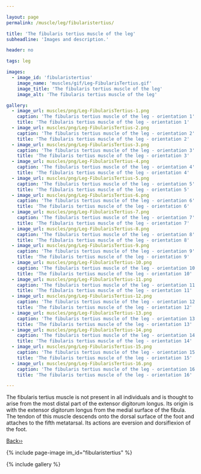 ```yaml
---

layout: page
permalink: /muscle/leg/fibularistertius/

title: 'The fibularis tertius muscle of the leg'
subheadline: 'Images and description.'

header: no

tags: leg

images:
  - image_id: 'fibularistertius'
    image_name: 'muscles/gif/Leg-FibularisTertius.gif'
    image_title: 'The fibularis tertius muscle of the leg'
    image_alt: 'The fibularis tertius muscle of the leg' 

gallery:
  - image_url: muscles/png/Leg-FibularisTertius-1.png
    caption: 'The fibularis tertius muscle of the leg - orientation 1'
    title: 'The fibularis tertius muscle of the leg - orientation 1'
  - image_url: muscles/png/Leg-FibularisTertius-2.png
    caption: 'The fibularis tertius muscle of the leg - orientation 2'
    title: 'The fibularis tertius muscle of the leg - orientation 2'
  - image_url: muscles/png/Leg-FibularisTertius-3.png
    caption: 'The fibularis tertius muscle of the leg - orientation 3'
    title: 'The fibularis tertius muscle of the leg - orientation 3'
  - image_url: muscles/png/Leg-FibularisTertius-4.png
    caption: 'The fibularis tertius muscle of the leg - orientation 4'
    title: 'The fibularis tertius muscle of the leg - orientation 4'
  - image_url: muscles/png/Leg-FibularisTertius-5.png
    caption: 'The fibularis tertius muscle of the leg - orientation 5'
    title: 'The fibularis tertius muscle of the leg - orientation 5'
  - image_url: muscles/png/Leg-FibularisTertius-6.png
    caption: 'The fibularis tertius muscle of the leg - orientation 6'
    title: 'The fibularis tertius muscle of the leg - orientation 6'
  - image_url: muscles/png/Leg-FibularisTertius-7.png
    caption: 'The fibularis tertius muscle of the leg - orientation 7'
    title: 'The fibularis tertius muscle of the leg - orientation 7'
  - image_url: muscles/png/Leg-FibularisTertius-8.png
    caption: 'The fibularis tertius muscle of the leg - orientation 8'
    title: 'The fibularis tertius muscle of the leg - orientation 8'
  - image_url: muscles/png/Leg-FibularisTertius-9.png
    caption: 'The fibularis tertius muscle of the leg - orientation 9'
    title: 'The fibularis tertius muscle of the leg - orientation 9'
  - image_url: muscles/png/Leg-FibularisTertius-10.png
    caption: 'The fibularis tertius muscle of the leg - orientation 10'
    title: 'The fibularis tertius muscle of the leg - orientation 10'
  - image_url: muscles/png/Leg-FibularisTertius-11.png
    caption: 'The fibularis tertius muscle of the leg - orientation 11'
    title: 'The fibularis tertius muscle of the leg - orientation 11'
  - image_url: muscles/png/Leg-FibularisTertius-12.png
    caption: 'The fibularis tertius muscle of the leg - orientation 12'
    title: 'The fibularis tertius muscle of the leg - orientation 12'
  - image_url: muscles/png/Leg-FibularisTertius-13.png
    caption: 'The fibularis tertius muscle of the leg - orientation 13'
    title: 'The fibularis tertius muscle of the leg - orientation 13'
  - image_url: muscles/png/Leg-FibularisTertius-14.png
    caption: 'The fibularis tertius muscle of the leg - orientation 14'
    title: 'The fibularis tertius muscle of the leg - orientation 14'
  - image_url: muscles/png/Leg-FibularisTertius-15.png
    caption: 'The fibularis tertius muscle of the leg - orientation 15'
    title: 'The fibularis tertius muscle of the leg - orientation 15'
  - image_url: muscles/png/Leg-FibularisTertius-16.png
    caption: 'The fibularis tertius muscle of the leg - orientation 16'
    title: 'The fibularis tertius muscle of the leg - orientation 16'

---
```


The fibularis tertius muscle is not present in all individuals and is thought to arise from the most distal part of the extensor digitorum longus. Its origin is with the extensor digitorum longus from the medial surface of the fibula. The tendon of this muscle descends onto the dorsal surface of the foot and attaches to the fifth metatarsal. Its actions are eversion and dorsiflexion of the foot.

[Back››](/muscle/leg/)

{% include page-image im_id="fibularistertius" %}

{% include gallery %}
